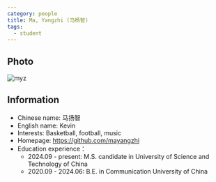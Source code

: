 ```yaml
---
category: people
title: Ma, Yangzhi (马杨智)
tags:
  - student
---
```


## Photo

![myz](https://github.com/user-attachments/assets/c304ab1e-a65a-4a54-8969-b45fafba5cfc)


## Information

- Chinese name: 马扬智
- English name: Kevin
- Interests: Basketball, football, music
- Homepage: https://github.com/mayangzhi
- Education experience：
  - 2024.09 - present: M.S. candidate in University of Science and Technology of China
  - 2020.09 - 2024.06: B.E. in Communication University of China
